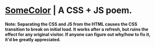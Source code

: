 # [SomeColor](https://MaDr.blog) | A  CSS + JS poem.
#### Note: Separating the CSS and JS from the HTML causes the CSS transition to break on initial load. It works after a refresh, but ruins the effect for any original visitor. If anyone can figure out why/how to fix it, it'd be greatly appreciated.
